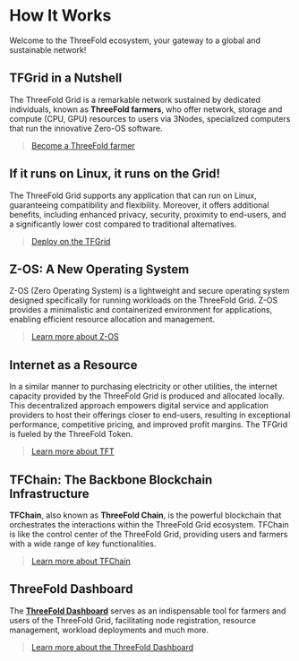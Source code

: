 <h1> How It Works </h1>

Welcome to the ThreeFold ecosystem, your gateway to a global and sustainable network!

## TFGrid in a Nutshell

The ThreeFold Grid is a remarkable network sustained by dedicated individuals, known as **ThreeFold farmers**, who offer network, storage and compute (CPU, GPU) resources to users via 3Nodes, specialized computers that run the innovative Zero-OS software.

> [Become a ThreeFold farmer](../../documentation/farmers/farmers.md)

## If it runs on Linux, it runs on the Grid!

The ThreeFold Grid supports any application that can run on Linux, guaranteeing compatibility and flexibility. Moreover, it offers additional benefits, including enhanced privacy, security, proximity to end-users, and a significantly lower cost compared to traditional alternatives.

> [Deploy on the TFGrid](../../documentation/system_administrators/getstarted/tfgrid3_getstarted.md)

## Z-OS: A New Operating System

Z-OS (Zero Operating System) is a lightweight and secure operating system designed specifically for running workloads on the ThreeFold Grid. Z-OS provides a minimalistic and containerized environment for applications, enabling efficient resource allocation and management.

> [Learn more about Z-OS](./concepts/zos.md)

## Internet as a Resource

In a similar manner to purchasing electricity or other utilities, the internet capacity provided by the ThreeFold Grid is produced and allocated locally. This decentralized approach empowers digital service and application providers to host their offerings closer to end-users, resulting in exceptional performance, competitive pricing, and improved profit margins. The TFGrid is fueled by the ThreeFold Token.

> [Learn more about TFT](../about/token_overview/token_overview.md)

## TFChain: The Backbone Blockchain Infrastructure

__TFChain__, also known as __ThreeFold Chain__, is the powerful blockchain that orchestrates the interactions within the ThreeFold Grid ecosystem. TFChain is like the control center of the ThreeFold Grid, providing users and farmers with a wide range of key functionalities.

> [Learn more about TFChain](../technology/concepts/tfchain.md)

## ThreeFold Dashboard

The [**ThreeFold Dashboard**](https://dashboard.grid.tf/) serves as an indispensable tool for farmers and users of the ThreeFold Grid, facilitating node registration, resource management, workload deployments and much more.

> [Learn more about the ThreeFold Dashboard](../../documentation/dashboard/dashboard.md)
